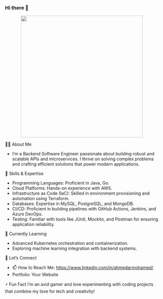 ### Hi there 👋

<div id="header" align="center">
  <img src="https://media.giphy.com/media/hS42TuYYnANLFR9IRQ/giphy.gif" height="400"/>
</div>

👨‍💻 About Me
- I’m a Backend Software Engineer passionate about building robust and scalable APIs and microservices. I thrive on solving complex problems and crafting efficient solutions that power modern applications.

🔧 Skills & Expertise
- Programming Languages: Proficient in Java, Go.
- Cloud Platforms: Hands-on experience with AWS.
- Infrastructure as Code (IaC): Skilled in environment provisioning and automation using Terraform.
- Databases: Expertise in MySQL, PostgreSQL, and MongoDB.
- CI/CD: Proficient in building pipelines with GitHub Actions, Jenkins, and Azure DevOps.
- Testing: Familiar with tools like JUnit, Mockito, and Postman for ensuring application reliability.

🌱 Currently Learning
- Advanced Kubernetes orchestration and containerization.
- Exploring machine learning integration with backend systems.


🤝 Let’s Connect
- 📫 How to Reach Me: https://www.linkedin.com/in/ahmedarmohamed/
- Portfolio: Your Website

⚡ Fun Fact
I’m an avid gamer and love experimenting with coding projects that combine my love for tech and creativity!




